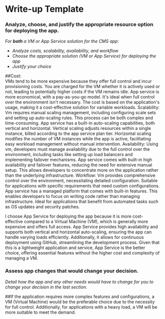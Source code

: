 # Write-up Template

### Analyze, choose, and justify the appropriate resource option for deploying the app.

*For **both** a VM or App Service solution for the CMS app:*
- *Analyze costs, scalability, availability, and workflow*
- *Choose the appropriate solution (VM or App Service) for deploying the app*
- *Justify your choice*

##Cost:  
VMs tend to be more expensive because they offer full control and incur provisioning costs. You are charged for the VM whether it is actively used or not, leading to potentially higher costs if the VM remains idle.
App service is more economical, with a pay-as-you-go model. It's ideal when full control over the environment isn't necessary. The cost is based on the application's usage, making it a cost-effective solution for variable workloads.
Scalability: 
Vm requires manual scaling management, including configuring scale sets and setting up auto-scaling rules. This process can be both complex and time-consuming.
App service has a built-in auto-scaling capabilities, both vertical and horizontal. Vertical scaling adjusts resources within a single instance, billed according to the app service plan tier. Horizontal scaling modifies the number of VM instances while the app is active, facilitating easy workload management without manual intervention.
Availability: 
Using vm, developers must manage availability due to the full control over the environment, including tasks like setting up load balancers and implementing failover mechanisms.
App service comes with built-in high availability and failover features, reducing the need for extensive manual setup. This allows developers to concentrate more on the application rather than the underlying infrastructure.
Workflow: 
Vm provides comprehensive control over the environment, necessitating detailed configuration. Suitable for applications with specific requirements that need custom configurations.
App service has a managed platform that comes with built-in features. This enables developers to focus on writing code rather than managing infrastructure. Ideal for applications that benefit from automated tasks such as OS updates and security patches.

I choose App Service for deploying the app because it is more cost-effective compared to a Virtual Machine (VM), which is generally more expensive and offers full access. App Service provides high availability and supports both vertical and horizontal auto-scaling, ensuring the app can handle varying loads efficiently. Additionally, it allows for continuous deployment using GitHub, streamlining the development process. Given that this is a lightweight application and service, App Service is the better choice, offering essential features without the higher cost and complexity of managing a VM.



### Assess app changes that would change your decision.

*Detail how the app and any other needs would have to change for you to change your decision in the last section.* 

##If the application requires more complex features and configurations, a VM (Virtual Machine) would be the preferable choice due to the necessity for full control. Additionally, for applications with a heavy load, a VM will be more suitable to meet the demand.

